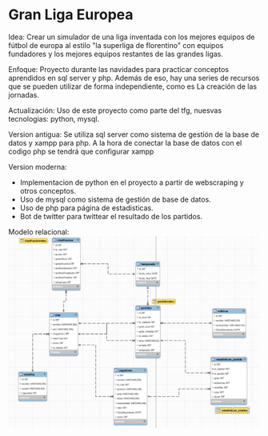 # Gran Liga Europea
Idea: Crear un simulador de una liga inventada con los mejores equipos de fútbol de europa al estilo "la superliga de florentino" con equipos fundadores y los mejores equipos restantes de las grandes ligas.


Enfoque:
 Proyecto durante las navidades para practicar conceptos aprendidos en sql server y php.
 Además de eso, hay una series de recursos que se pueden utilizar de forma independiente, como es La creación de las jornadas.
 
 Actualización: Uso de este proyecto como parte del tfg, nuesvas tecnologias: python, mysql.
 
 
 
 Version antigua:
 Se utiliza sql server como sistema de gestión de la base de datos y xampp para php. A la hora de conectar la base de datos con el codigo php se tendrá que configurar xampp
 
 
 
 Version moderna:

- Implementacion de python en el proyecto a partir de webscraping y otros conceptos.
- Uso de mysql como sistema de gestión de base de datos.
- Uso de php para página de estadisticas.
- Bot de twitter para twittear el resultado de los partidos.




 Modelo relacional: 
![ Modelo relacional](https://github.com/Ignaciogovo/GranLigaEuropea/blob/master/CreacionBBDDYEstadisticas/mysql/diagrama.png)
